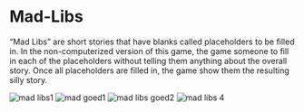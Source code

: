 # Mad-Libs

“Mad Libs” are short stories that have blanks called placeholders to be filled in.
In the non-computerized version of this game, the game someone to fill in each of the placeholders without telling them anything about the overall story. 
Once all placeholders are filled in, the game show them the resulting silly story.

![mad libs1](https://user-images.githubusercontent.com/43133057/48728347-fd7bbe80-ec34-11e8-9010-1c6eefaed3c6.png)
![mad goed1](https://user-images.githubusercontent.com/43133057/48770193-d917f480-ecbd-11e8-8c93-ddfe85cde858.png)
![mad libs goed2](https://user-images.githubusercontent.com/43133057/48770206-dd441200-ecbd-11e8-8cc4-e16c799eb738.png)
![mad libs 4](https://user-images.githubusercontent.com/43133057/48728487-5f3c2880-ec35-11e8-8278-266e1bf934aa.png)
